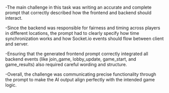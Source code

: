 -The main challenge in this task was writing an accurate and complete prompt that correctly described how the frontend and backend should interact.

-Since the backend was responsible for fairness and timing across players in different locations, the prompt had to clearly specify how time synchronization works and how Socket.io events should flow between client and server.

-Ensuring that the generated frontend prompt correctly integrated all backend events (like join_game, lobby_update, game_start, and game_results) also required careful wording and structure.

-Overall, the challenge was communicating precise functionality through the prompt to make the AI output align perfectly with the intended game logic.